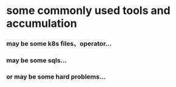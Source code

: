 # some commonly used tools and accumulation

### may be some k8s files、operator...

### may be some sqls...

### or may be some hard problems...

